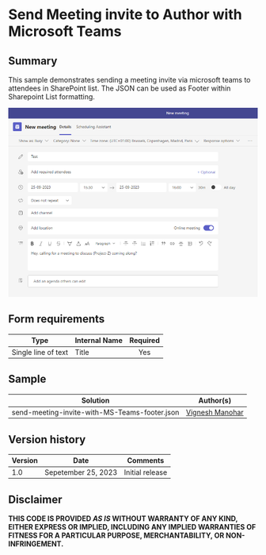 # Send Meeting invite to Author with Microsoft Teams

## Summary

This sample demonstrates sending a meeting invite via microsoft teams to attendees in SharePoint list.
The JSON can be used as Footer within Sharepoint List formatting.

![screenshot of the sample](./assets/Screenshot.PNG)

## Form requirements

|Type                   |Internal Name|Required|
|-----------------------|-------------|:------:|
|Single line of text    |Title        |Yes     |


## Sample

Solution|Author(s)
--------|---------
send-meeting-invite-with-MS-Teams-footer.json | [Vignesh Manohar](https://github.com/VigneshManohar) 


## Version history

Version |Date             |Comments
--------|-----------------|--------
1.0     |Sepetember 25, 2023 |Initial release


## Disclaimer

**THIS CODE IS PROVIDED *AS IS* WITHOUT WARRANTY OF ANY KIND, EITHER EXPRESS OR IMPLIED, INCLUDING ANY IMPLIED WARRANTIES OF FITNESS FOR A PARTICULAR PURPOSE, MERCHANTABILITY, OR NON-INFRINGEMENT.**


